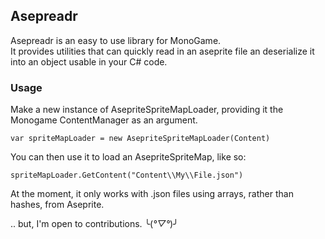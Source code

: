 ﻿## Asepreadr

Asepreadr is an easy to use library for MonoGame.  
It provides utilities that can quickly read in an aseprite file an deserialize it
into an object usable in your C# code.

### Usage

Make a new instance of AsepriteSpriteMapLoader, providing it the Monogame ContentManager as an argument.

`var spriteMapLoader = new AsepriteSpriteMapLoader(Content)`

You can then use it to load an AsepriteSpriteMap, like so:

`spriteMapLoader.GetContent("Content\\My\\File.json")`

At the moment, it only works with .json files using arrays, rather than hashes, from Aseprite.

.. but, I'm open to contributions. ╰(*°▽°*)╯